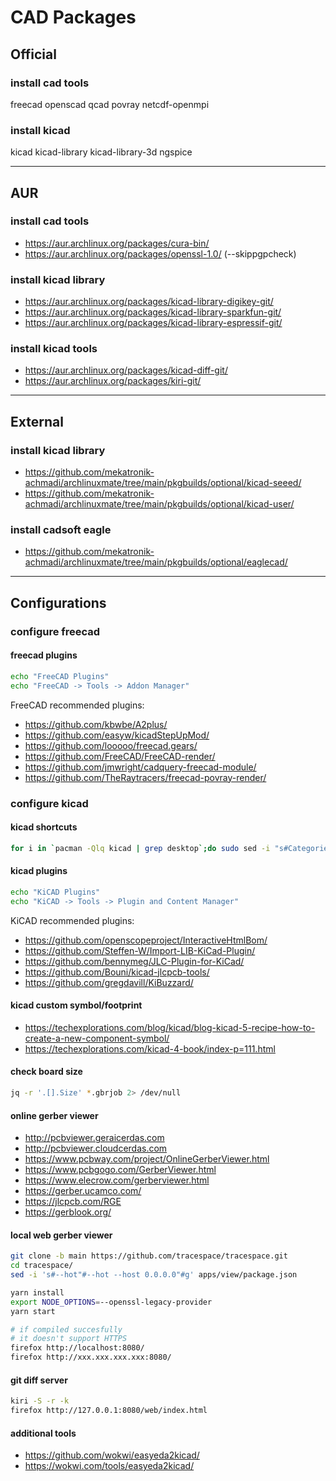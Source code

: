 # CAD Packages

## Official

### install cad tools

freecad openscad qcad
povray netcdf-openmpi

### install kicad

kicad kicad-library
kicad-library-3d ngspice

--------------------------------------------------------------------------------

## AUR

### install cad tools

- https://aur.archlinux.org/packages/cura-bin/
- https://aur.archlinux.org/packages/openssl-1.0/ (--skippgpcheck)

### install kicad library

- https://aur.archlinux.org/packages/kicad-library-digikey-git/
- https://aur.archlinux.org/packages/kicad-library-sparkfun-git/
- https://aur.archlinux.org/packages/kicad-library-espressif-git/

### install kicad tools

- https://aur.archlinux.org/packages/kicad-diff-git/
- https://aur.archlinux.org/packages/kiri-git/

--------------------------------------------------------------------------------

## External

### install kicad library

- https://github.com/mekatronik-achmadi/archlinuxmate/tree/main/pkgbuilds/optional/kicad-seeed/
- https://github.com/mekatronik-achmadi/archlinuxmate/tree/main/pkgbuilds/optional/kicad-user/

### install cadsoft eagle

- https://github.com/mekatronik-achmadi/archlinuxmate/tree/main/pkgbuilds/optional/eaglecad/

--------------------------------------------------------------------------------

## Configurations

### configure freecad

#### freecad plugins

```sh
echo "FreeCAD Plugins"
echo "FreeCAD -> Tools -> Addon Manager"
```

FreeCAD recommended plugins:

- https://github.com/kbwbe/A2plus/
- https://github.com/easyw/kicadStepUpMod/
- https://github.com/looooo/freecad.gears/
- https://github.com/FreeCAD/FreeCAD-render/
- https://github.com/jmwright/cadquery-freecad-module/
- https://github.com/TheRaytracers/freecad-povray-render/

### configure kicad

#### kicad shortcuts

```sh
for i in `pacman -Qlq kicad | grep desktop`;do sudo sed -i "s#Categories=Science;Electronics;#Categories=Development;#g" $i;done
```

#### kicad plugins

```sh
echo "KiCAD Plugins"
echo "KiCAD -> Tools -> Plugin and Content Manager"
```

KiCAD recommended plugins:

- https://github.com/openscopeproject/InteractiveHtmlBom/
- https://github.com/Steffen-W/Import-LIB-KiCad-Plugin/
- https://github.com/bennymeg/JLC-Plugin-for-KiCad/
- https://github.com/Bouni/kicad-jlcpcb-tools/
- https://github.com/gregdavill/KiBuzzard/

#### kicad custom symbol/footprint

- https://techexplorations.com/blog/kicad/blog-kicad-5-recipe-how-to-create-a-new-component-symbol/
- https://techexplorations.com/kicad-4-book/index-p=111.html

#### check board size

```sh
jq -r '.[].Size' *.gbrjob 2> /dev/null
```

#### online gerber viewer

- http://pcbviewer.geraicerdas.com
- http://pcbviewer.cloudcerdas.com
- https://www.pcbway.com/project/OnlineGerberViewer.html
- https://www.pcbgogo.com/GerberViewer.html
- https://www.elecrow.com/gerberviewer.html
- https://gerber.ucamco.com/
- https://jlcpcb.com/RGE
- https://gerblook.org/

#### local web gerber viewer

```sh
git clone -b main https://github.com/tracespace/tracespace.git
cd tracespace/
sed -i 's#--hot"#--hot --host 0.0.0.0"#g' apps/view/package.json

yarn install
export NODE_OPTIONS=--openssl-legacy-provider
yarn start

# if compiled succesfully
# it doesn't support HTTPS
firefox http://localhost:8080/
firefox http://xxx.xxx.xxx.xxx:8080/
```

#### git diff server

```sh
kiri -S -r -k
firefox http://127.0.0.1:8080/web/index.html
```

#### additional tools
- https://github.com/wokwi/easyeda2kicad/
- https://wokwi.com/tools/easyeda2kicad/
